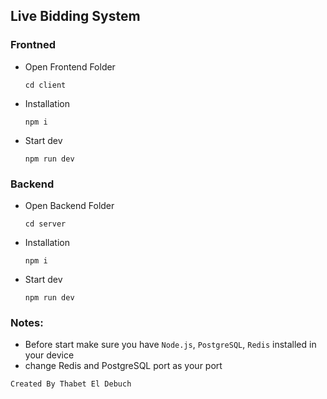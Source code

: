 ## Live Bidding System


### Frontned

* Open Frontend Folder

  `cd client`


* Installation

  `npm i`


* Start dev

  `npm run dev`




### Backend


* Open Backend Folder

  `cd server`


* Installation

  `npm i`


* Start dev

  `npm run dev`


### Notes:
- Before start make sure you have `Node.js`, `PostgreSQL`, `Redis` installed in your device
- change Redis and PostgreSQL port as your port


``Created By Thabet El Debuch``